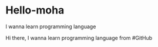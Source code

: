 # Hello-moha

I wanna learn programming language

Hi there, I wanna learn programming language from #GitHub
